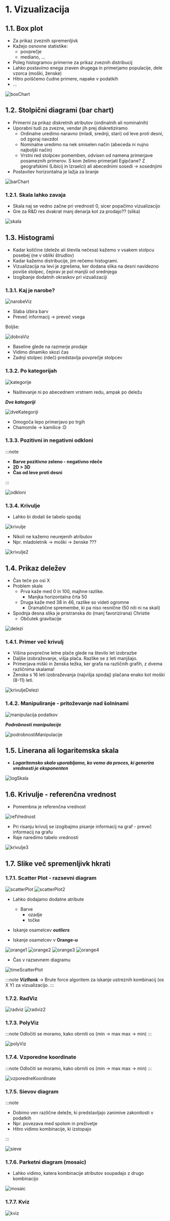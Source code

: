 # 1. Vizualizacija

## 1.1. Box plot

- Za prikaz zveznih spremenljivk
- Kažejo osnovne statistike:
  - povprečje
  - mediano, ...
- Poleg histogramov primerne za prikaz zveznih distribucij
- Lahko postavimo enega zraven drugega in primerjamo populacije, dele vzorca (moški, ženske)
- Hitro poiščemo čudne primere, napake v podatkih
- ...

![boxChart](/img/PR/3/boxplot.jpg)

## 1.2. Stolpični diagrami (bar chart)

- Primerni za prikaz diskretnih atributov (ordinalnih ali nominalnih)
- Uporabni tudi za zvezne, vendar jih prej diskretiziramo
  - Ordinalne uredimo naravno (mladi, srednji, stari) od leve proti desni, od zgoraj navzdol
  - Nominalne uredimo na nek smiselen način (abeceda ni nujno najboljši način)
  - Vrstni red stolpcev pomemben, odvisen od namena primerjave posameznih primerov. S kom želimo primerjati Egipčane? Z geografskimi (Libicij in Izraelci) ali abecednimi sosedi -> sosednjimi
- Postavitev horizontalna je lažja za branje

![barChart](/img/PR/3/stackedBarChart.jpg)

### 1.2.1. Skala lahko zavaja

- Skala naj se vedno začne pri vrednosti 0, sicer popačimo vizualizacijo
- Gre za R&D res dvakrat manj denarja kot za prodajo?? (slika)

![skala](/img/PR/3/skala.jpg)

## 1.3. Histogrami

- Kadar količine (deleže ali števila nečesa) kažemo v vsakem stolpcu posebej (ne v obliki štrudlov)
- Kadar kažemo distribucije, jim rečemo histogrami.
- Vizualizacija na levi je zgrešena, ker dodana slika na desni navidezno poviše stolpec, čeprav je pol manjši od srednjega
- Izogibanje dodatnih okraskov pri vizualizaciji

### 1.3.1. Kaj je narobe?

![narobeViz](/img/PR/3/narobeViz.jpg)

- Slaba izbira barv
- Preveč informacij -> preveč vsega

Boljše:

![dobraViz](/img/PR/3/dobraViz.jpg)

- Baseline glede na razmerje prodaje
- Vidimo dinamiko skozi čas
- Zadnji stolpec (rdeč) predstavlja povprečje stolpcev

### 1.3.2. Po kategorijah

![kategorije](/img/PR/3/poKategorijah.jpg)

- Naštevanje ni po abecednem vrstnem redu, ampak po deležu

**_Dve kategoriji_**

![dveKategoriji](/img/PR/3/dveKategoriji.jpg)

- Omogoča lepo primerjavo po trgih
- Chamomile -> kamilice :D

### 1.3.3. Pozitivni in negativni odkloni

:::note

- **Barve pozitivno zeleno - negativno rdeče**
- **2D > 3D**
- **Čas od leve proti desni**

:::

![odkloni](/img/PR/3/odkloni.jpg)

### 1.3.4. Krivulje

- Lahko bi dodali še tabelo spodaj

![krivulje](/img/PR/3/krivulje.jpg)

- Nikoli ne kažemo neurejenih atributov
- Npr. mladoletnik -> moški -> ženske ???

![krivulje2](/img/PR/3/krivuljeBad.jpg)

## 1.4. Prikaz deležev

- Čas teče po osi X
- Problem skale
  - Prva kaže med 0 in 100, majhne razlike.
    - Manjka horizontalna črta 50
  - Druga kaže med 38 in 46, razlike so videti ogromne
    - Dramatične spremembe, ki pa niso resnične (50 niti ni na skali)
- Spodnja desna slika je pristranska do (manj favorizirana) Christie
  - Občutek gravitacije

![delezi](/img/PR/3/delezi.jpg)

### 1.4.1. Primer več krivulj

- Višina povprečne letne plače glede na število let izobrazbe
- Daljše izobraževanje, višja plača. Razlike se z leti manjšajo.
- Primerjava miški in ženska težka, ker grafa na različnih grafih, z dvema različnima skalama!
- Ženska s 16 leti izobraževanja (najvišja spodaj) plačana enako kot moški (8-11) leti.

![krivuljeDelezi](/img/PR/3/krivuljeDelezi.jpg)

### 1.4.2. Manipuliranje - pritoževanje nad šolninami

![manipulacija podatkov](/img/PR/3/solninePrimer.jpg)

**_Podrobnosti manipulacije_**

![podrobnostiManipulacije](/img/PR/3/podrobnostiManipulacije.jpg)

## 1.5. Linerana ali logaritemska skala

- **_Logaritemsko skalo uporabljamo, ko vemo da proces, ki generira vrednosti je eksponenten_**

![logSkala](/img/PR/3/logSkala.jpg)

## 1.6. Krivulje - referenčna vrednost

- Pomembna je referenčna vrednost

![refVrednost](/img/PR/3/refVrednost.jpg)

- Pri risanju krivulj se izogibajmo pisanje informacij na graf - preveč informacij na grafu
- Raje naredimo tabelo vrednosti

![krivulje3](/img/PR/3/krivulje3.jpg)

## 1.7. Slike več spremenljivk hkrati

### 1.7.1. Scatter Plot - razsevni diagram

![scatterPlot](/img/PR/3/scatterPlot.jpg)
![scatterPlot2](/img/PR/3/scatterPlot2.jpg)

- Lahko dodajamo dodatne atribute
  - Barve
    - ozadje
    - točke
- Iskanje osamelcev **_outliers_**

- Iskanje osamelcev v **Orange-u**

![orange1](/img/PR/3/orange1.jpg)
![orange2](/img/PR/3/orange2.jpg)
![orange3](/img/PR/3/orange3.jpg)
![orange4](/img/PR/3/orange4.jpg)

- Čas v razsevnem diagramu

![timeScatterPlot](/img/PR/3/scatterPlot3.jpg)

:::note
**_VizRank_** -> Brute force algoritem za iskanje ustreznih kombinacij (os X Y) za vizualizacijo.
:::

### 1.7.2. RadViz

![radviz](/img/PR/3/radviz.jpg)
![radviz2](/img/PR/3/radviz2.jpg)

### 1.7.3. PolyViz

:::note
Odločiti se moramo, kako obrniti os (min -> max max -> min)
:::

![polyViz](/img/PR/3/polyviz.jpg)

### 1.7.4. Vzporedne koordinate

:::note
Odločiti se moramo, kako obrniti os (min -> max max -> min)
:::

![vzporedneKoordinate](/img/PR/3/vzporedneKordinate.jpg)

### 1.7.5. Sievov diagram

:::note

- Dobimo ven različne deleže, ki predstavljajo zanimive zakonitosti v podatkih
- Npr. povezava med spolom in preživetje
- Hitro vidimo kombinacije, ki izstopajo

:::

![sieve](/img/PR/3/sieve.jpg)

### 1.7.6. Parketni diagram (mosaic)

- Lahko vidimo, katera kombinacije atributov soupadajo z drugo kombinacijo

![mosaic](/img/PR/3/mosaic.jpg)

### 1.7.7. Kviz

![kviz](/img/PR/3/kviz3.png)
